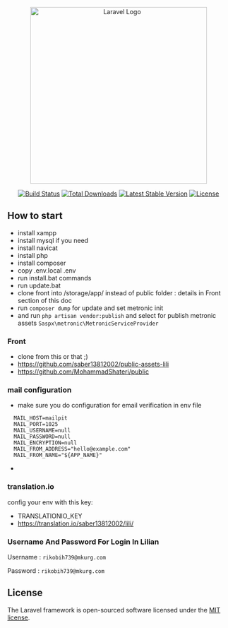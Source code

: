 <p align="center"><a href="https://laravel.com" target="_blank"><img src="https://raw.githubusercontent.com/laravel/art/master/logo-lockup/5%20SVG/2%20CMYK/1%20Full%20Color/laravel-logolockup-cmyk-red.svg" width="400" alt="Laravel Logo"></a></p>

<p align="center">
<a href="https://github.com/laravel/framework/actions"><img src="https://github.com/laravel/framework/workflows/tests/badge.svg" alt="Build Status"></a>
<a href="https://packagist.org/packages/laravel/framework"><img src="https://img.shields.io/packagist/dt/laravel/framework" alt="Total Downloads"></a>
<a href="https://packagist.org/packages/laravel/framework"><img src="https://img.shields.io/packagist/v/laravel/framework" alt="Latest Stable Version"></a>
<a href="https://packagist.org/packages/laravel/framework"><img src="https://img.shields.io/packagist/l/laravel/framework" alt="License"></a>
</p>

## How to start

 - install xampp
 - install mysql if you need
 - install navicat
 - install php
 - install composer
 - copy .env.local .env
 - run install.bat commands
 - run update.bat
 - clone front into /storage/app/ instead of public folder : details in Front section of this doc
 - run `composer dump` for update and set metronic init
 - and run `php artisan vendor:publish` and select for publish metronic assets `Saspx\metronic\MetronicServiceProvider `

### Front 

 - clone from this or that ;)
 - https://github.com/saber13812002/public-assets-lili
 - https://github.com/MohammadShateri/public

### mail configuration
 - make sure you do configuration for email verification in env file
```  MAIL_MAILER=smtp
  MAIL_HOST=mailpit
  MAIL_PORT=1025
  MAIL_USERNAME=null
  MAIL_PASSWORD=null
  MAIL_ENCRYPTION=null
  MAIL_FROM_ADDRESS="hello@example.com"
  MAIL_FROM_NAME="${APP_NAME}"
  ```
 -

### translation.io
config your env with this key:

 - TRANSLATIONIO_KEY
 - https://translation.io/saber13812002/lili/

### Username And Password For Login In Lilian
Username : ```rikobih739@mkurg.com```

Password : ```rikobih739@mkurg.com```

## License

The Laravel framework is open-sourced software licensed under the [MIT license](https://opensource.org/licenses/MIT).
